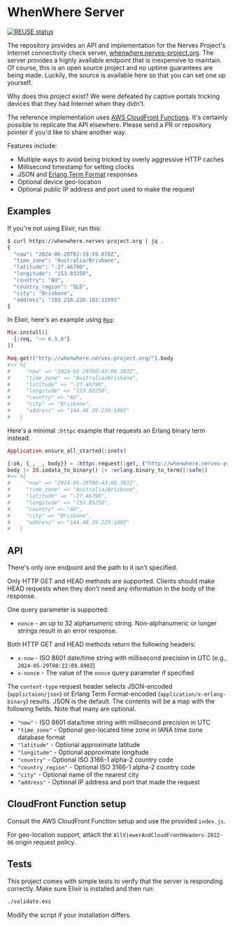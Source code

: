 # WhenWhere Server

[![REUSE status](https://api.reuse.software/badge/github.com/nerves-networking/whenwhere)](https://api.reuse.software/info/github.com/nerves-networking/whenwhere)

The repository provides an API and implementation for the Nerves Project's
Internet connectivity check server,
[whenwhere.nerves-project.org](https://whenwhere.nerves-project.org). The server
provides a highly available endpoint that is inexpensive to maintain. Of course,
this is an open source project and no uptime guarantees are being made. Luckily,
the source is available here so that you can set one up yourself.

Why does this project exist? We were defeated by captive portals tricking
devices that they had Internet when they didn't.

The reference implementation uses [AWS CloudFront
Functions](https://docs.aws.amazon.com/AmazonCloudFront/latest/DeveloperGuide/cloudfront-functions.html).
It's certainly possible to replicate the API elsewhere. Please send a PR or
repository pointer if you'd like to share another way.

Features include:

* Multiple ways to avoid being tricked by overly aggressive HTTP caches
* Millisecond timestamp for setting clocks
* JSON and [Erlang Term Format](https://www.erlang.org/doc/apps/erts/erl_ext_dist.html) responses
* Optional device geo-location
* Optional public IP address and port used to make the request

## Examples

If you're not using Elixir, run this:

```sh
$ curl https://whenwhere.nerves-project.org | jq .
{
  "now": "2024-06-20T02:19:59.878Z",
  "time_zone": "Australia/Brisbane",
  "latitude": "-27.46790",
  "longitude": "153.03250",
  "country": "AU",
  "country_region": "QLD",
  "city": "Brisbane",
  "address": "103.216.220.102:11591"
}
```

In Elixir, here's an example using [`Req`](https://hexdocs.pm/req/readme.html):

```elixir
Mix.install([
  {:req, "~> 0.5.0"}
])

Req.get!("http://whenwhere.nerves-project.org/").body
#=> %{
#     "now" => "2024-05-29T00:43:08.383Z",
#     "time_zone" => "Australia/Brisbane",
#     "latitude" => "-27.46790",
#     "longitude" => "153.03250",
#     "country" => "AU",
#     "city" => "Brisbane",
#     "address" => "144.48.39.229:1403"
#   }
```

Here's a minimal `:httpc` example that requests an Erlang binary term instead:

```elixir
Application.ensure_all_started(:inets)

{:ok, {_, _, body}} = :httpc.request(:get, {"http://whenwhere.nerves-project.org/", [{~c"content-type", "application/x-erlang-binary"}]}, [], [])
body |> IO.iodata_to_binary() |> :erlang.binary_to_term([:safe])
#=> %{
#     "now" => "2024-05-29T00:43:08.383Z",
#     "time_zone" => "Australia/Brisbane",
#     "latitude" => "-27.46790",
#     "longitude" => "153.03250",
#     "country" => "AU",
#     "city" => "Brisbane",
#     "address" => "144.48.39.229:1403"
#   }
```

## API

There's only one endpoint and the path to it isn't specified.

Only HTTP GET and HEAD methods are supported. Clients should make HEAD requests
when they don't need any information in the body of the response.

One query parameter is supported:

* `nonce` - an up to 32 alphanumeric string. Non-alphanumeric or longer strings
  result in an error response.

Both HTTP GET and HEAD methods return the following headers:

* `x-now` - ISO 8601 date/time string with millisecond precision in UTC (e.g., `2024-05-29T00:22:09.890Z`)
* `x-nonce` - The value of the `nonce` query parameter if specified

The `content-type` request header selects JSON-encoded (`applictaion/json`) or
Erlang Term Format-encoded (`application/x-erlang-binary`) results. JSON is the
default. The contents will be a map with the following fields. Note that many
are optional.

* `"now"` - ISO 8601 data/time string with millisecond precision in UTC
* `"time_zone"` - Optional geo-located time zone in IANA time zone database format
* `"latitude"` - Optional approximate latitude
* `"longitude"` - Optional approximate longitude
* `"country"` - Optional ISO 3166-1 alpha-2 country code
* `"country_region"` - Optional ISO 3166-1 alpha-2 country code
* `"city"` - Optional name of the nearest city
* `"address"` - Optional IP address and port that made the request

## CloudFront Function setup

Consult the AWS CloudFront Function setup and use the provided `index.js`.

For geo-location support, attach the `AllViewerAndCloudFrontHeaders-2022-06`
origin request policy.

## Tests

This project comes with simple tests to verify that the server is responding
correctly. Make sure Elixir is installed and then run:

```sh
./validate.exs
```

Modify the script if your installation differs.
